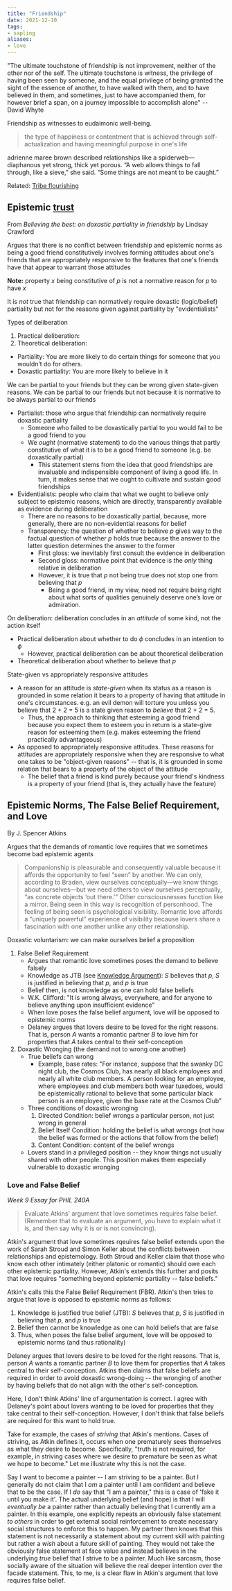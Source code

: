 ```yaml
---
title: "Friendship"
date: 2021-12-10
tags:
- sapling
aliases:
- love
---
```


"The ultimate touchstone of friendship is not improvement, neither of the other nor of the self. The ultimate touchstone is witness, the privilege of having been seen by someone, and the equal privilege of being granted the sight of the essence of another, to have walked with them, and to have believed in them, and sometimes, just to have accompanied them, for however brief a span, on a journey impossible to accomplish alone" -- David Whyte

Friendship as witnesses to eudaimonic well-being.

> the type of happiness or contentment that is achieved through self-actualization and having meaningful purpose in one's life

adrienne maree brown described relationships like a spiderweb—diaphanous yet strong, thick yet porous. “A web allows things to fall through, like a sieve,” she said. “Some things are not meant to be caught.”

Related: [Tribe flourishing](thoughts/tribe%20flourishing.md)


## Epistemic [trust](thoughts/trust.md)
From *Believing the best: on doxastic partiality in friendship* by Lindsay Crawford

Argues that there is no conflict between friendship and epistemic norms as being a good friend constitutively involves forming attitudes about one's friends that are appropriately responsive to the features that one's friends have that appear to warrant those attitudes

**Note:** property $x$ being constitutive of $p$ is not a normative reason for $p$ to have $x$

It is *not* true that friendship can normatively require doxastic (logic/belief) partiality but not for the reasons given against partiality by "evidentialists"

Types of deliberation
1. Practical deliberation: 
2. Theoretical deliberation: 

- Partiality: You are more likely to do certain things for someone that you wouldn’t do for others.
- Doxastic partiality: You are more likely to believe in it

We can be partial to your friends but they can be wrong given state-given reasons. We can be partial to our friends but not because it is normative to be always partial to our friends

- Partialist: those who argue that friendship can normatively require doxastic partiality
	- Someone who failed to be doxastically partial to you would fail to be a good friend to you
	- We *ought* (normative statement) to do the various things that partly constitutive of what it is to be a good friend to someone (e.g. be doxastically partial)
		- This statement stems from the idea that good friendships are invaluable and indispensible component of living a good life. In turn, it makes sense that we ought to cultivate and sustain good friendships
- Evidentialists: people who claim that what we ought to believe only subject to epistemic reasons, which are directly, transparently available as evidence during deliberation
	- There are no reasons to be doxastically partial, because, more generally, there are no non-evidential reasons for belief
	- Transparency: the question of whether to believe $p$ gives way to the factual question of whether $p$ holds true because the answer to the latter question determines the answer to the former
		- First gloss: we inevitably first consult the evidence in deliberation
		- Second gloss: normative point that evidence is the *only* thing relative in deliberation
		- However, it is true that $p$ not being true does not stop one from believing that $p$
			- Being a good friend, in my view, need not require being right about what sorts of qualities genuinely deserve one’s love or admiration.

On deliberation: deliberation concludes in an *attitude* of some kind, not the action itself
- Practical deliberation about whether to do $\phi$ concludes in an intention to $\phi$
	- However, practical deliberation can be about theoretical deliberation
- Theoretical deliberation about whether to believe that $p$

State-given vs appropriately responsive attitudes
- A reason for an attitude is *state-given* when its status as a reason is grounded in some relation it bears to a property of having that attitude in one's circumstances. e.g. an evil demon will torture you unless you believe that 2 + 2 = 5 is a state given reason to *believe* that 2 + 2 = 5.
	- Thus, the approach to thinking that esteeming a good friend because you expect them to esteem you in return is a state-give reason for esteeming them (e.g. makes esteeming the friend practically advantageous)
- As opposed to appropriately responsive attitudes. These reasons for attitudes are appropriately responsive when they are responsive to what one takes to be "object-given reasons" -- that is, it is grounded in some relation that bears to a property of the object of the attitude
	- The belief that a friend is kind purely because your friend's kindness is a property of your friend (that is, they actually have the feature)

## Epistemic Norms, The False Belief Requirement, and Love
By J. Spencer Atkins

Argues that the demands of romantic love requires that we sometimes become bad epistemic agents

> Companionship is pleasurable and consequently valuable because it affords the opportunity to feel “seen” by another. We can only, according to Braden, view ourselves conceptually—we know things about ourselves—but we need others to view ourselves perceptually, “as concrete objects ‘out there.’” Other consciousnesses function like a mirror. Being seen in this way is recognition of personhood. The feeling of being seen is psychological visibility. Romantic love affords a “uniquely powerful” experience of visibility because lovers share a fascination with one another unlike any other relationship.

Doxastic voluntarism: we can make ourselves belief a proposition

1. False Belief Requirement
	- Argues that romantic love sometimes poses the demand to believe falsely
	- Knowledge as JTB (see [Knowledge Argument](thoughts/Knowledge%20Argument.md)): $S$ believes that $p$, $S$ is justified in believing that $p$, and $p$ is true
	- Belief then, is not knowledge as one can hold false beliefs
	- W.K. Clifford: "It is wrong always, everywhere, and for anyone to believe anything upon insufficient evidence"
	- When love poses the false belief argument, love will be opposed to epistemic norms
	- Delaney argues that lovers desire to be loved for the right reasons. That is, person $A$ wants a romantic partner $B$ to love him for properties that $A$ takes central to their self-conception
2. Doxastic Wronging (the demand not to wrong one another)
	- True beliefs can wrong
		- Example, base rates: "For instance, suppose that the swanky DC night club, the Cosmos Club, has nearly all black employees and nearly all white club members. A person looking for an employee, where employees and club members both wear tuxedoes, would be epistemically rational to believe that some particular black person is an employee, given the base rate at the Cosmos Club"
	- Three conditions of doxastic wronging
		1. Directed Condition: belief wrongs a particular person, not just wrong in general
		2. Belief Itself Condition: holding the belief is what wrongs (not how the belief was formed or the actions that follow from the belief)
		3. Content Condition: content of the belief wrongs
	- Lovers stand in a privileged position -- they know things not usually shared with other people. This position makes them especially vulnerable to doxastic wronging

### Love and False Belief
*Week 9 Essay for PHIL 240A*

> Evaluate Atkins' argument that love sometimes requires false belief. (Remember that to evaluate an argument, you have to explain what it is, and then say why it is or is not convincing).

Atkin's argument that love sometimes rqeuires false belief extends upon the work of Sarah Stroud and Simon Keller about the conflicts between relationships and epistemology. Both Stroud and Keller claim that those who know each other intimately (either platonic or romantic) should owe each other epistemic partiality. However, Atkin's extends this further and posits that love requires "something beyond epistemic partiality -- false beliefs."

Atkin's calls this the False Belief Requirement (FBR). Atkin's then tries to argue that love is opposed to epistemic norms as follows:
1. Knowledge is justified true belief (JTB): $S$ believes that $p$, $S$ is justified in believing that $p$, and $p$ is true
2. Belief then cannot be knowledge as one can hold beliefs that are false
3. Thus, when poses the false belief argument, love will be opposed to epistemic norms (and thus rationality)

Delaney argues that lovers desire to be loved for the right reasons. That is, person $A$ wants a romantic partner $B$ to love them for properties that $A$ takes central to their self-conception. Atkins then claims that false beliefs are required in order to avoid doxastic wrong-doing -- the wronging of another by having beliefs that do not align with the other's self-conception.

Here, I don't think Atkins' line of argumentation is correct. I agree with Delaney's point about lovers wanting to be loved for properties that they take central to their self-conception. However, I don't think that false beliefs are required for this want to hold true.

Take for example, the cases of *striving* that Atkin's mentions. Cases of striving, as Atkin defines it, occurs when one prematurely sees themselves as what they desire to become. Specifically, "truth is not required, for example, in striving cases where we desire to premature be seen as what we hope to become." Let me illustrate why this is not the case.

Say I want to become a painter -- I am striving to be a painter. But I generally do not claim that I *am* a painter until I am confident and believe that to be the case. If I *do* say that "I am a painter," this is a case of 'fake it until you make it'. The actual underlying belief (and hope) is that I will *eventually be* a painter rather than actually believing that I currently am a painter. In this example, one explicitly repeats an obviously false statement *to others* in order to get external social reinforcement to create necessary social structures to enforce this to happen. My partner then knows that this statement is not necessarily a statement about my current skill with painting but rather a *wish* about a future skill of painting. They would not take the obviously false statement at face value and instead believes in the underlying *true* belief that I strive to be a painter. Much like sarcasm, those socially aware of the situation will believe the real deeper intention over the facade statement. This, to me, is a clear flaw in Atkin's argument that love requires false belief.

